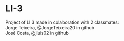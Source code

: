 # LI-3
Project of LI 3 made in colaboration with 2 classmates:\
Jorge Teixeira, @JorgeTeixeira20 in github\
José Costa, @jluis02 in github
